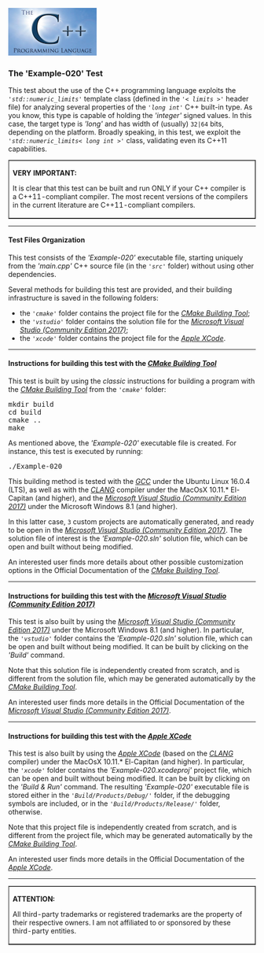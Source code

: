 <p><IMG src="../img/logo-sun.jpg" border="0" width="180" height="97"></p>

<H3>The 'Example-020' Test</H3>

<p>
	This test about the use of the C++ programming language exploits the <code><i>'std::numeric_limits'</i></code> template class (defined in the <code><i>'< limits >'</i></code> header file) for analyzing several properties of the <code><i>'long int'</i></code> C++ built-in type. As you know, this type is capable of holding the <i>'integer'</i> signed values. In this case, the target type is <i>'long'</i> and has width of (usually) <code>32|64</code> bits, depending on the platform. Broadly speaking, in this test, we exploit the <code><i>'std::numeric_limits< long int >'</i></code> class, validating even its C++11 capabilities.
</p>
<p>
	<!--- C++11 Alert --->
	<table border=1 width=100%>
		<tr>
			<td>
				<p><b>VERY IMPORTANT:</b></p>
					<p>
						It is clear that this test can be built and run ONLY if your C++ compiler is a C++11-compliant compiler. The most recent versions of the compilers in the current literature are C++11-compliant compilers.
					</p>
			</td>
		</tr>
	</table>
</p>
<p><hr></p>

<!--- Test Files Organization --->
<h4>Test Files Organization</h4>
<p>This test consists of the <i>'Example-020'</i> executable file, starting uniquely from the <i>'main.cpp'</i> C++ source file (in the <i><code>'src'</code></i> folder) without using other dependencies.</p>
<p>Several methods for building this test are provided, and their building infrastructure is saved in the following folders:
<ul>
	<li>
		the <i><code>'cmake'</code></i> folder contains the project file for the <i><A href="https://cmake.org">CMake Building Tool</A></i>;
	</li>
	<li>
		the <i><code>'vstudio'</code></i> folder contains the solution file for the <i><A href="https://www.visualstudio.com/">Microsoft Visual Studio (Community Edition 2017)</A></i>;
	</li>
	<li>
		the <i><code>'xcode'</code></i> folder contains the project file for the <i><A href="https://developer.apple.com/xcode/">Apple XCode</A></i>.
	</li>
</ul>
</p>
<p><hr></p>

<!--- Building with the CMAKE Building Tool --->
<h4>Instructions for building this test with the <i><A href="https://cmake.org">CMake Building Tool</A></i></h4>
<p>
	This test is built by using the <i>classic</i> instructions for building a program with the <i><A href="https://cmake.org">CMake Building Tool</A></i> from the <i><code>'cmake'</code></i> folder:
</p>
<pre>mkdir build
cd build
cmake ..
make
</pre>
<p>
	As mentioned above, the <i>'Example-020'</i> executable file is created. For instance, this test is executed by running:
</p>
<pre>./Example-020</pre>
<p>
	This building method is tested with the <A href="https://gcc.gnu.org/"><i>GCC</i></A> under the Ubuntu Linux 16.0.4 (LTS), as well as with the <A href="https://clang.llvm.org/"><i>CLANG</i></A> compiler under the MacOsX 10.11.* El-Capitan (and higher), and the <A href="https://www.visualstudio.com/"><i>Microsoft Visual Studio (Community Edition 2017)</i></A> under the Microsoft Windows 8.1 (and higher).
</p>
<p>
	In this latter case, <code>3</code> custom projects are automatically generated, and ready to be open in the <A href="https://www.visualstudio.com/"><i>Microsoft Visual Studio (Community Edition 2017)</i></A>. The solution file of interest is the <i>'Example-020.sln'</i> solution file, which can be open and built without being modified.
</p>
<p>
	An interested user finds more details about other possible customization options in the Official Documentation of the <i><A href="https://cmake.org">CMake Building Tool</A></i>.
</p>
<p><hr></p>

<!--- Building with the Microsoft Visual Studio --->
<h4>Instructions for building this test with the <i><A href="https://www.visualstudio.com/">Microsoft Visual Studio (Community Edition 2017)</A></i></h4>
<p>
	This test is also built by using the <A href="https://www.visualstudio.com/"><i>Microsoft Visual Studio (Community Edition 2017)</i></A> under the Microsoft Windows 8.1 (and higher). In particular, the <i><code>'vstudio'</code></i> folder contains the <i>'Example-020.sln'</i> solution file, which can be open and built without being modified. It can be built by clicking on the <i>'Build'</i> command.
</p>
<p>
	Note that this solution file is independently created from scratch, and is different from the solution file, which may be generated automatically by the <i><A href="https://cmake.org">CMake Building Tool</A></i>.
</p>
<p>
	An interested user finds more details in the Official Documentation of the <i><A href="https://www.visualstudio.com/">Microsoft Visual Studio (Community Edition 2017)</A></i>.
</p>
<p><hr></p>

<!--- Building with the Apple XCode --->
<h4>Instructions for building this test with the <i><A href="https://developer.apple.com/xcode/">Apple XCode</A></i></h4>
<p>
	This test is also built by using the <A href="https://developer.apple.com/xcode/"><i>Apple XCode</i></A> (based on the <A href="https://clang.llvm.org/"><i>CLANG</i></A> compiler) under the MacOsX 10.11.* El-Capitan (and higher). In particular, the <i><code>'xcode'</code></i> folder contains the <i>'Example-020.xcodeproj'</i> project file, which can be open and built without being modified. It can be built by clicking on the <i>'Build & Run'</i> command. The resulting <i>'Example-020'</i> executable file is stored either in the <i><code>'Build/Products/Debug/'</code></i> folder, if the debugging symbols are included, or in the <i><code>'Build/Products/Release/'</code></i> folder, otherwise.
</p>
<p>
	Note that this project file is independently created from scratch, and is different from the project file, which may be generated automatically by the <i><A href="https://cmake.org">CMake Building Tool</A></i>.
</p>
<p>
	An interested user finds more details in the Official Documentation of the <A href="https://developer.apple.com/xcode/"><i>Apple XCode</i></A>.
</p>
<p><hr></p>

<!--- Final Attention Message --->
<table border=1>
	<tr>
		<td>
			<p><b>ATTENTION:</b></p>
			<p>All third-party trademarks or registered trademarks are the property of their respective owners. I am not affiliated to or sponsored by these third-party entities.</p>
		</td>
	</tr>
</table>
